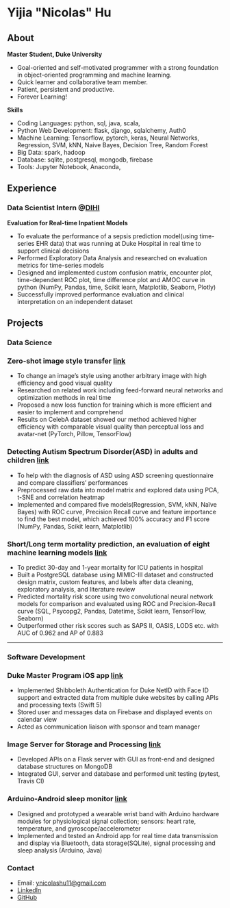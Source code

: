 
# Yijia "Nicolas" Hu

## About  
**Master Student, Duke University**
- Goal-oriented and self-motivated programmer with a strong foundation in object-oriented programming and machine learning. 
- Quick learner and collaborative team member.
- Patient, persistent and productive. 
- Forever Learning! 


**Skills**   
- Coding Languages: python, sql, java, scala, 
- Python Web Development: flask, django, sqlalchemy, Auth0
- Machine Learning: Tensorflow, pytorch, keras, Neural Networks, Regression, SVM, kNN, Naive Bayes, Decision Tree, Random Forest 
- Big Data: spark, hadoop 
- Database: sqlite, postgresql, mongodb, firebase
- Tools: Jupyter Notebook, Anaconda,  
<!-- Hive -->
<!-- - data analysis: powerBI, Tableau, Advanced MS Excel (macros, index, conditional list, arrays, pivots, lookups)--> 
<!-- - business: a/b test --> 
<!-- Data analysis, data wranggling, data preprocessing, data modeling,
 data visualization --> 


## Experience 
### Data Scientist Intern @[DIHI](https://dihi.org/)

**Evaluation for Real-time Inpatient Models** 
- To evaluate the performance of a sepsis prediction model(using time-series EHR data) that was running at Duke Hospital in real time to support clinical decisions
- Performed Exploratory Data Analysis and researched on evaluation metrics for time-series models
- Designed and implemented custom confusion matrix, encounter plot, time-dependent ROC plot, time difference plot and AMOC curve in python (NumPy, Pandas, time, Scikit learn, Matplotlib, Seaborn, Plotly)
- Successfully improved performance evaluation and clinical interpretation on an independent dataset

## Projects


### Data Science

### Zero-shot image style transfer [link](https://github.com/NicolasHu11/Zero-Shot-Image-Style-Transfer)
- To change an image’s style using another arbitrary image with high efficiency and good visual quality
- Researched on related work including feed-forward neural networks and optimization methods in real time
- Proposed a new loss function for training which is more efficient and easier to implement and comprehend
- Results on CelebA dataset showed our method achieved higher efficiency with comparable visual quality
than perceptual loss and avatar-net (PyTorch, Pillow, TensorFlow)

### Detecting Autism Spectrum Disorder(ASD) in adults and children [link](https://github.com/NicolasHu11/ASD-Detection)
- To help with the diagnosis of ASD using ASD screening questionnaire and compare classifiers’ performances
- Preprocessed raw data into model matrix and explored data using PCA, t-SNE and correlation heatmap
- Implemented and compared five models(Regression, SVM, kNN, Naïve Bayes) with ROC curve, Precision Recall curve and feature importance to find the best model, which achieved 100% accuracy and F1 score (NumPy, Pandas, Scikit learn, Matplotlib)

### Short/Long term mortality prediction, an evaluation of eight machine learning models [link](https://github.com/NicolasHu11/Short-Long-Term-Mortality-Prediction)
- To predict 30-day and 1-year mortality for ICU patients in hospital
- Built a PostgreSQL database using MIMIC-III dataset and constructed design matrix, custom features, and labels after data cleaning, exploratory analysis, and literature review
- Predicted mortality risk score using two convolutional neural network models for comparison and evaluated using ROC and Precision-Recall curve (SQL, Psycopg2, Pandas, Datetime, Scikit learn, TensorFlow, Seaborn)
- Outperformed other risk scores such as SAPS II, OASIS, LODS etc. with AUC of 0.962 and AP of 0.883
------------
### Software Development 

### Duke Master Program iOS app [link](https://github.com/NicolasHu11/Duke-Masters-iOS-app)
- Implemented Shibboleth Authentication for Duke NetID with Face ID support and extracted data from multiple duke websites by calling APIs and processing texts (Swift 5)
- Stored user and messages data on Firebase and displayed events on calendar view
- Acted as communication liaison with sponsor and team manager


### Image Server for Storage and Processing [link](https://github.com/NicolasHu11/BME547Final)

- Developed APIs on a Flask server with GUI as front-end and designed database structures on MongoDB
- Integrated GUI, server and database and performed unit testing (pytest, Travis CI)

### Arduino-Android sleep monitor [link](https://github.com/NicolasHu11/Arduino-Sleep-Monitor)
- Designed and prototyped a wearable wrist band with Arduino hardware modules for physiological signal
collection; sensors: heart rate, temperature, and gyroscope/accelerometer
- Implemented and tested an Android app for real time data transmission and display via Bluetooth, data
storage(SQLite), signal processing and sleep analysis (Arduino, Java)

### Contact 
- Email: ynicolashu11@gmail.com
- [LinkedIn](https://www.linkedin.com/in/yijia-hu/)
- [GitHub](https://github.com/NicolasHu11)

